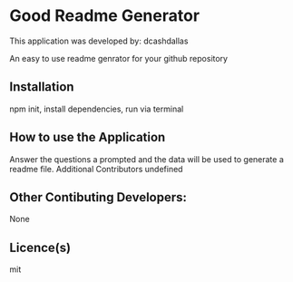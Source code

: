 # Good Readme Generator
This application was developed by: dcashdallas

An easy to use readme genrator for your github repository
## Installation
npm init, install dependencies, run via terminal
## How to use the Application
Answer the questions a prompted and the data will be used to generate a readme file.
Additional Contributors
undefined
## Other Contibuting Developers:
None
## Licence(s)
mit
